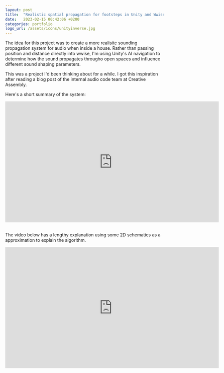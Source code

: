 ```yaml
---
layout: post
title:  "Realistic spatial propagation for footsteps in Unity and Wwise"
date:   2023-02-15 00:42:06 +0200
categories: portfolio
logo_url: /assets/icons/unityinverse.jpg
---
```

The idea for this project was to create a more realisitc sounding propagation system for audio when inside a house. Rather than passing position and distance directly into wwise, I'm using Unity's AI navigation to determine how the sound propagates througho open spaces and influence different sound shaping parameters.

This was a project I'd been thinking about for a while. I got this inspiration after reading a blog post of the internal audio code team at Creative Assembly. 

Here's a short summary of the system:

<iframe width="680" height="385" src="https://youtu.be/d8SsA0nktx4" title="YouTube video player" frameborder="0" allow="accelerometer; autoplay; clipboard-write; encrypted-media; gyroscope; picture-in-picture; web-share" allowfullscreen></iframe>
<br/><br/>

The video below has a lengthy explanation using some 2D schematics as a approximation to explain the algorithm. 

<iframe width="680" height="385" src="https://www.youtube.com/embed/5rK5BsY53so" title="YouTube video player" frameborder="0" allow="accelerometer; autoplay; clipboard-write; encrypted-media; gyroscope; picture-in-picture; web-share" allowfullscreen></iframe>